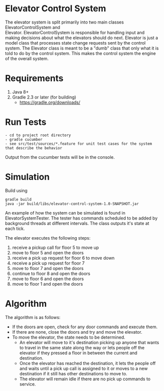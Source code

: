# Elevator Control System

The elevator system is split primarily into two main classes ElevatorControlSystem and  
Elevator. ElevatorControlSystem is responsible for handling input and making decisions about 
what the elevators should do next. Elevator is just a model class that processes state change 
requests sent by the control system. The Elevator class is meant to be a "dumb" class that only
what it is told to do by the control system. This makes the control system the engine of the 
overall system.
    
Requirements
============

1. Java 8+
2. Gradle 2.3 or later (for building)
    * https://gradle.org/downloads/
    
Run Tests
=========

    - cd to project root directory
    - gradle cucumber
    - see src/test/sources/*.feature for unit test cases for the system that describe the behavior
    
Output from the cucumber tests will be in the console.
    
    
Simulation
==========

Build using 

    gradle build
    java -jar build/libs/elevator-control-system-1.0-SNAPSHOT.jar
    
An example of how the system can be simulated is found in ElevatorSystemTester.
The tester has commands scheduled to be added by background threads at different intervals. 
The class outputs it's state at each tick. 

The elevator executes the following steps:

1. receive a pickup call for floor 5 to move up
2. move to floor 5 and open the doors
3. receive a pick up request for floor 6 to move down
4. receive a pick up request for floor 7
5. move to floor 7 and open the doors
6. continue to floor 8 and open the doors
7. move to floor 6 and open the doors
8. move to floor 1 and open the doors

Algorithm
=========

The algorithm is as follows:

- If the doors are open, check for any door commands and execute them. 
- If there are none, close the doors and try and move the elevator.
- To move the elevator, the state needs to be determined.
    - An elevator will move to it's destination picking up anyone that wants to travel in the same 
        state along the way or lets people off the elevator if they pressed a floor in between
        the current and destination.
    - Once the elevator has reached the destination, it lets the people off and waits until a pick 
    up call is assigned to it or moves to a new destination if it still has other destinations 
    to move to.
    - The elevator will remain idle if there are no pick up commands to service.